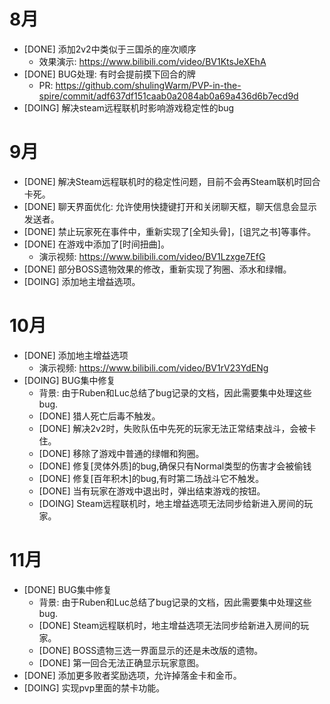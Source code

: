 # 8月
- [DONE] 添加2v2中类似于三国杀的座次顺序
    - 效果演示: https://www.bilibili.com/video/BV1KtsJeXEhA
- [DONE] BUG处理: 有时会提前摸下回合的牌
    - PR: https://github.com/shulingWarm/PVP-in-the-spire/commit/adf637df151caab0a2084ab0a69a436d6b7ecd9d
- [DOING] 解决steam远程联机时影响游戏稳定性的bug

# 9月
- [DONE] 解决Steam远程联机时的稳定性问题，目前不会再Steam联机时回合卡死。
- [DONE] 聊天界面优化: 允许使用快捷键打开和关闭聊天框，聊天信息会显示发送者。
- [DONE] 禁止玩家死在事件中，重新实现了[全知头骨]，[诅咒之书]等事件。
- [DONE] 在游戏中添加了[时间扭曲]。
    - 演示视频: https://www.bilibili.com/video/BV1Lzxge7EfG
- [DONE] 部分BOSS遗物效果的修改，重新实现了狗圈、添水和绿帽。
- [DOING] 添加地主增益选项。

# 10月
- [DONE] 添加地主增益选项
    - 演示视频: https://www.bilibili.com/video/BV1rV23YdENg
- [DOING] BUG集中修复
    - 背景: 由于Ruben和Luc总结了bug记录的文档，因此需要集中处理这些bug.
    - [DONE] 猎人死亡后毒不触发。
    - [DONE] 解决2v2时，失败队伍中先死的玩家无法正常结束战斗，会被卡住。
    - [DONE] 移除了游戏中普通的绿帽和狗圈。
    - [DONE] 修复[灵体外质]的bug,确保只有Normal类型的伤害才会被偷钱
    - [DONE] 修复[百年积木]的bug,有时第二场战斗它不触发。
    - [DONE] 当有玩家在游戏中退出时，弹出结束游戏的按钮。
    - [DOING] Steam远程联机时，地主增益选项无法同步给新进入房间的玩家。

# 11月
- [DONE] BUG集中修复
    - 背景: 由于Ruben和Luc总结了bug记录的文档，因此需要集中处理这些bug.
    - [DONE] Steam远程联机时，地主增益选项无法同步给新进入房间的玩家。
    - [DONE] BOSS遗物三选一界面显示的还是未改版的遗物。
    - [DONE] 第一回合无法正确显示玩家意图。
- [DONE] 添加更多败者奖励选项，允许掉落金卡和金币。
- [DOING] 实现pvp里面的禁卡功能。